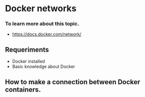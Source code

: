 # Docker networks

### To learn more about this topic.

- https://docs.docker.com/network/

## Requeriments
- Docker installed
- Basic knowledge about Docker

## How to make a connection between Docker containers.
